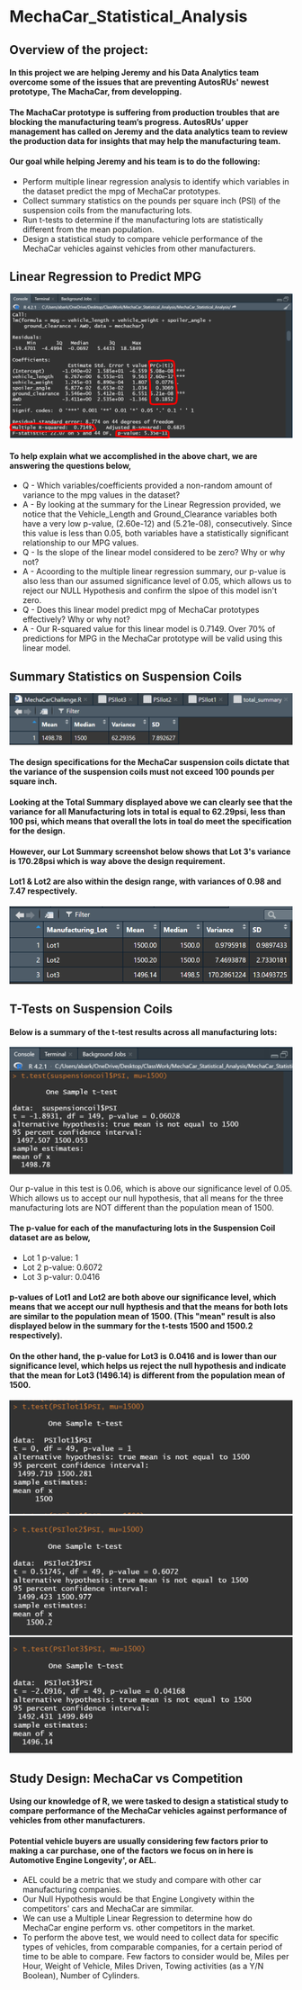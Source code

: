 # MechaCar_Statistical_Analysis

## Overview of the project:

#### In this project we are helping Jeremy and his Data Analytics team overcome some of the issues that are preventing AutosRUs' newest prototype, The MachaCar, from developping.
#### The MachaCar prototype is suffering from production troubles that are blocking the manufacturing team’s progress. AutosRUs’ upper management has called on Jeremy and the data analytics team to review the production data for insights that may help the manufacturing team.

#### Our goal while helping Jeremy and his team is to do the following:
* Perform multiple linear regression analysis to identify which variables in the dataset predict the mpg of MechaCar prototypes.
* Collect summary statistics on the pounds per square inch (PSI) of the suspension coils from the manufacturing lots.
* Run t-tests to determine if the manufacturing lots are statistically different from the mean population.
* Design a statistical study to compare vehicle performance of the MechaCar vehicles against vehicles from other manufacturers.

## Linear Regression to Predict MPG

![](images/del1.png)

#### To help explain what we accomplished in the above chart, we are answering the questions below,
* Q - Which variables/coefficients provided a non-random amount of variance to the mpg values in the dataset?
* A - By looking at the summary for the Linear Regression provided, we notice that the Vehicle_Length and Ground_Clearance variables both have a very low p-value, (2.60e-12) and (5.21e-08), consecutively. Since this value is less than 0.05, both variables have a statistically significant relationship to our MPG values.
* Q - Is the slope of the linear model considered to be zero? Why or why not?
* A - Acoording to the multiple linear regression summary, our p-value is also less than our assumed significance level of 0.05, which allows us to reject our NULL Hypothesis and confirm the slpoe of this model isn't zero.
* Q - Does this linear model predict mpg of MechaCar prototypes effectively? Why or why not?
* A - Our R-squared value for this linear model is 0.7149. Over 70% of predictions for MPG in the MechaCar prototype will be valid using this linear model.


## Summary Statistics on Suspension Coils

![](images/totalsummary.png)

#### The design specifications for the MechaCar suspension coils dictate that the variance of the suspension coils must not exceed 100 pounds per square inch. 
#### Looking at the Total Summary displayed above we can clearly see that the variance for all Manufacturing lots in total is equal to 62.29psi, less than 100 psi, which means that overall the lots in toal do meet the specification for the design.

#### However, our Lot Summary screenshot below shows that Lot 3's variance is 170.28psi which is way above the design requirement.
#### Lot1 & Lot2 are also within the design range, with variances of 0.98 and 7.47 respectively.

![](images/lotsummary.png)


## T-Tests on Suspension Coils

#### Below is a summary of the t-test results across all manufacturing lots:

![](images/ttestall.png)

Our p-value in this test is 0.06, which is above our significance level of 0.05. Which allows us to accept our null hypothesis, that all means for the three manufacturing lots are NOT different than the population mean of 1500.

#### The p-value for each of the manufacturing lots in the Suspension Coil dataset are as below,

* Lot 1 p-value: 1
* Lot 2 p-value: 0.6072
* Lot 3 p-valur: 0.0416

#### p-values of Lot1 and Lot2 are both above our significance level, which means that we accept our null hypthesis and that the means for both lots are similar to the population mean of 1500. (This "mean" result is also displayed below in the summary for the t-tests 1500 and 1500.2 respectively).
#### On the other hand, the p-value for Lot3 is 0.0416 and is lower than our significance level, which helps us reject the null hypothesis and indicate that the mean for Lot3 (1496.14) is different from the population mean of 1500.

![](images/ttestlot1.png)
![](images/ttestlot2.png)
![](images/ttestlot3.png)

## Study Design: MechaCar vs Competition

#### Using our knowledge of R, we were tasked to design a statistical study to compare performance of the MechaCar vehicles against performance of vehicles from other manufacturers.
#### Potential vehicle buyers are usually considering few factors prior to making a car purchase, one of the factors we focus on in here is Automotive Engine Longevity', or AEL.
* AEL could be a metric that we study and compare with other car manufacturing companies.
* Our Null Hypothesis would be that Engine Longivety within the competitors' cars and MechaCar are simmilar.
* We can use a Multiple Linear Regression to determine how do MechaCar engine perform vs. other competitors in the market.
* To perform the above test, we would need to collect data for specific types of vehicles, from comparable companies, for a certain period of time to be able to compare. Few factors to consider would be, Miles per Hour, Weight of Vehicle, Miles Driven, Towing activities (as a Y/N Boolean), Number of Cylinders. 

